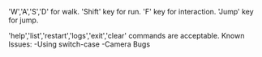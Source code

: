 'W','A','S','D' for walk.
'Shift' key for run.
'F' key for interaction.
'Jump' key for jump.

'help','list','restart','logs','exit','clear' commands are acceptable.
Known Issues:
-Using switch-case
-Camera Bugs
